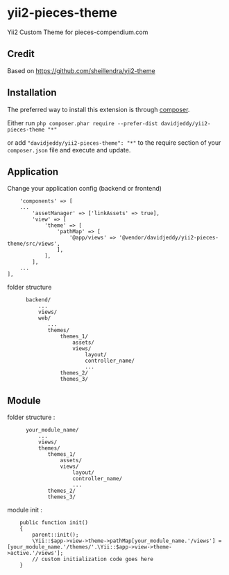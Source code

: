 yii2-pieces-theme
=========

Yii2 Custom Theme for pieces-compendium.com


Credit
------

Based on https://github.com/sheillendra/yii2-theme


Installation
------------

The preferred way to install this extension is through [composer](http://getcomposer.org/download/).

Either run `php composer.phar require --prefer-dist davidjeddy/yii2-pieces-theme "*"`

or add `"davidjeddy/yii2-pieces-theme": "*"` to the require section of your `composer.json` file and execute and update.


Application
-------

Change your application config (backend or frontend)
```
    'components' => [
    ...
        'assetManager' => ['linkAssets' => true],
        'view' => [
            'theme' => [
                'pathMap' => [
                    '@app/views' => '@vendor/davidjeddy/yii2-pieces-theme/src/views',
                ],
            ],
        ],
	...
],
```

folder structure

```
      backend/
          ...
          views/
          web/
             ...
             themes/
                 themes_1/
                     assets/
                     views/
                         layout/
                         controller_name/
                         ...
                 themes_2/
                 themes_3/
```

Module
------------

folder structure :

```
      your_module_name/
          ...
          views/
          themes/
             themes_1/
                 assets/
                 views/
                     layout/
                     controller_name/
                     ...
             themes_2/
             themes_3/
```

module init :

```
    public function init()
    {
        parent::init();
        \Yii::$app->view->theme->pathMap[your_module_name.'/views'] = [your_module_name.'/themes/'.\Yii::$app->view->theme->active.'/views'];
        // custom initialization code goes here
    }
```